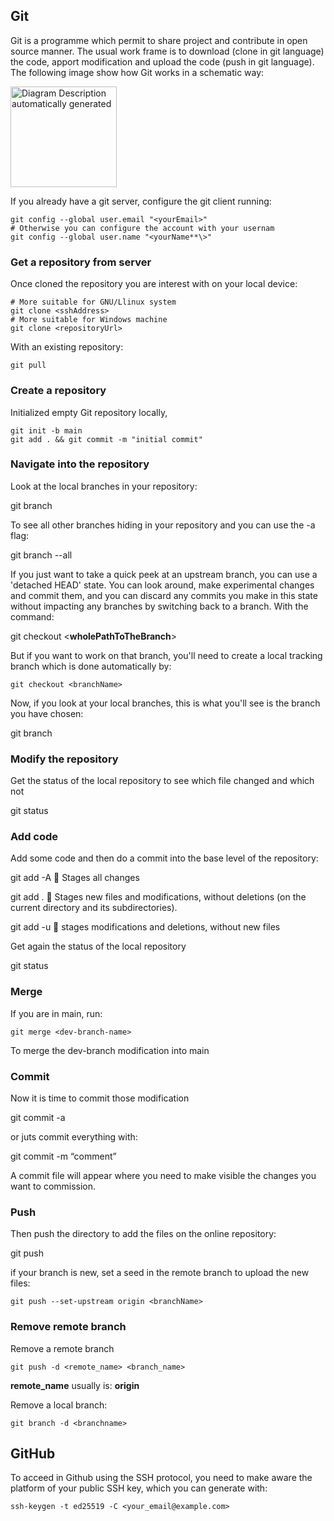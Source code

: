 ## Git

Git is a programme which permit to share project and contribute in open
source manner. The usual work frame is to download (clone in git
language) the code, apport modification and upload the code (push in git
language). The following image show how Git works in a schematic way:

<img src="media/image4.png" style="width:1.77154in;height:1.67826in" alt="Diagram Description automatically generated" />

If you already have a git server, configure the git client running:

```console
git config --global user.email "<yourEmail>"
# Otherwise you can configure the account with your usernam 
git config --global user.name "<yourName**\>"
```
### Get a repository from server 

Once cloned the repository you are interest with on your local device:

```console
# More suitable for GNU/Llinux system 
git clone <sshAddress>
# More suitable for Windows machine 
git clone <repositoryUrl>
```

With an existing repository:

```console
git pull
```

### Create a repository

Initialized empty Git repository locally,

```console
git init -b main
git add . && git commit -m "initial commit"
```

### Navigate into the repository

Look at the local branches in your repository:

git branch

To see all other branches hiding in your repository and you can use the
-a flag:

git branch --all

If you just want to take a quick peek at an upstream branch, you can use
a 'detached HEAD' state. You can look around, make experimental changes
and commit them, and you can discard any commits you make in this state
without impacting any branches by switching back to a branch. With the
command:

git checkout \<**wholePathToTheBranch**\>

But if you want to work on that branch, you'll need to create a local
tracking branch which is done automatically by:

```console
git checkout <branchName>
```

Now, if you look at your local branches, this is what you'll see is the
branch you have chosen:

git branch

### Modify the repository 

Get the status of the local repository to see which file changed and
which not

git status

### Add code

Add some code and then do a commit into the base level of the
repository:

git add -A  Stages all changes

git add .  Stages new files and modifications, without deletions (on
the current directory and its subdirectories).

git add -u  stages modifications and deletions, without new files

Get again the status of the local repository

git status

### Merge 

If you are in main, run:

```console
git merge <dev-branch-name>
```
To merge the dev-branch modification into main

### Commit 

Now it is time to commit those modification

git commit -a

or juts commit everything with:

git commit -m “comment”

A commit file will appear where you need to make visible the changes you
want to commission.

### Push

Then push the directory to add the files on the online repository:

git push

if your branch is new, set a seed in the remote branch to upload the new
files:

```console
git push --set-upstream origin <branchName>
```

### Remove remote branch

Remove a remote branch
```console
git push -d <remote_name> <branch_name>
```
**remote_name** usually is: **origin**

Remove a local branch:

```
git branch -d <branchname>
```
## GitHub

To acceed in Github using the SSH protocol, you need to make aware the platform of 
your public SSH key, which you can generate with:

```console
ssh-keygen -t ed25519 -C <your_email@example.com>
```